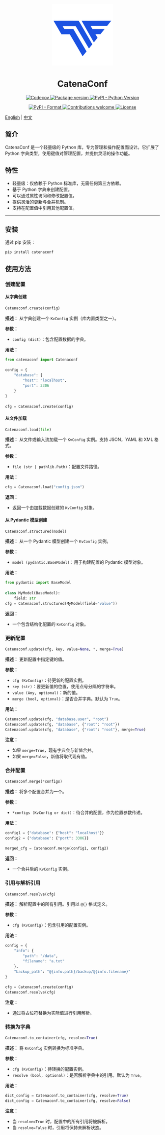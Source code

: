 <!-- markdownlint-disable MD024 -->
<!-- markdownlint-disable MD033 -->
<!-- markdownlint-disable MD041 -->

<p align="center">
    <img src="images/logo.png" alt="catenaconf logo" width=200 height=200 />
</p>
<h1 align="center">CatenaConf</h1>

<p align="center">
    <a href="https://codecov.io/github/Asianfleet/catenaconf">
        <img src="https://codecov.io/github/Asianfleet/catenaconf/graph/badge.svg?token=NK7VA3RR1G" alt="Codecov">
    </a>
    <a href="https://badge.fury.io/py/pyecharts">
        <img src="https://badge.fury.io/py/pyecharts.svg" alt="Package version">
    </a>
    <a href="https://pypi.org/project/pyecharts/">
        <img src="https://img.shields.io/pypi/pyversions/pyecharts.svg?colorB=brightgreen" alt="PyPI - Python Version">
    </a>
</p>
<p align="center">
    <a href="https://pypi.org/project/pyecharts">
        <img src="https://img.shields.io/pypi/format/pyecharts.svg" alt="PyPI - Format">
    </a>
     <a href="https://github.com/pyecharts/pyecharts/pulls">
        <img src="https://img.shields.io/badge/contributions-welcome-brightgreen.svg?style=flat" alt="Contributions welcome">
    </a>
    <a href="https://opensource.org/licenses/MIT">
        <img src="https://img.shields.io/badge/License-MIT-brightgreen.svg" alt="License">
    </a>
</p>

[English](README.md) | [中文](README-zh.md)

## 简介

CatenaConf 是一个轻量级的 Python 库，专为管理和操作配置而设计。它扩展了 Python 字典类型，使用键值对管理配置，并提供灵活的操作功能。

## 特性

- 轻量级：仅依赖于 Python 标准库，无需任何第三方依赖。
- 基于 Python 字典来创建配置。
- 可以通过属性访问和修改配置值。
- 提供灵活的更新与合并机制。
- 支持在配置值中引用其他配置值。

---

## 安装

通过 pip 安装：

```bash
pip install catenaconf
```

## 使用方法

### 创建配置

#### 从字典创建

```python
Catenaconf.create(config)
```

**描述：** 从字典创建一个 `KvConfig` 实例（库内置类型之一）。

**参数：**

- `config (dict)`：包含配置数据的字典。

**用法：**

```python
from catenaconf import Catenaconf

config = {
    "database": {
        "host": "localhost",
        "port": 3306
    }
}

cfg = Catenaconf.create(config)
```

#### 从文件加载

```python
Catenaconf.load(file)
```

**描述：** 从文件或输入流加载一个 `KvConfig` 实例。支持 JSON，YAML 和 XML 格式。

**参数：**

- `file (str | pathlib.Path)`：配置文件路径。

**用法：**

```python
cfg = Catenaconf.load("config.json")
```

**返回：**

- 返回一个由加载数据创建的 `KvConfig` 对象。

#### 从 Pydantic 模型创建

```python
Catenaconf.structured(model)
```

**描述：** 从一个 Pydantic 模型创建一个 `KvConfig` 实例。

**参数：**

- `model (pydantic.BaseModel)`：用于构建配置的 Pydantic 模型对象。

**用法：**

```python
from pydantic import BaseModel

class MyModel(BaseModel):
    field: str
cfg = Catenaconf.structured(MyModel(field="value"))
```

**返回：**

- 一个包含结构化配置的 `KvConfig` 对象。

### 更新配置

```python
Catenaconf.update(cfg, key, value=None, *, merge=True)
```

**描述：** 更新配置中指定键的值。

**参数：**

- `cfg (KvConfig)`：待更新的配置实例。
- `key (str)`：要更新值的位置，使用点号分隔的字符串。
- `value (Any, optional)`：新的值。
- `merge (bool, optional)`：是否合并字典。默认为 `True`。

**用法：**

```python
Catenaconf.update(cfg, "database.user", "root")
Catenaconf.update(cfg, "database", {"root": "root"})
Catenaconf.update(cfg, "database", {"root": "root"}, merge=True)
```

**注意：**

- 如果 `merge=True`，现有字典会与新值合并。
- 如果 `merge=False`，新值将取代现有值。

### 合并配置

```python
Catenaconf.merge(*configs)
```

**描述：** 将多个配置合并为一个。

**参数：**

- `*configs (KvConfig or dict)`：待合并的配置，作为位置参数传递。

**用法：**

```python
config1 = {"database": {"host": "localhost"}}
config2 = {"database": {"port": 3306}}

merged_cfg = Catenaconf.merge(config1, config2)
```

**返回：**

- 一个合并后的 `KvConfig` 实例。

### 引用与解析引用

```python
Catenaconf.resolve(cfg)
```

**描述：** 解析配置中的所有引用。引用以 `@{}` 格式定义。

**参数：**

- `cfg (KvConfig)`：包含引用的配置实例。

**用法：**

```python
config = {
    "info": {
        "path": "/data",
        "filename": "a.txt"
    },
    "backup_path": "@{info.path}/backup/@{info.filename}"
}

cfg = Catenaconf.create(config)
Catenaconf.resolve(cfg)
```

**注意：**

- 通过将占位符替换为实际值进行引用解析。

### 转换为字典

```python
Catenaconf.to_container(cfg, resolve=True)
```

**描述：** 将 `KvConfig` 实例转换为标准字典。

**参数：**

- `cfg (KvConfig)`：待转换的配置实例。
- `resolve (bool, optional)`：是否解析字典中的引用。默认为 `True`。

**用法：**

```python
dict_config = Catenaconf.to_container(cfg, resolve=True)
dict_config = Catenaconf.to_container(cfg, resolve=False)
```

**注意：**

- 当 `resolve=True` 时，配置中的所有引用将被解析。
- 当 `resolve=False` 时，引用将保持未解析状态。
